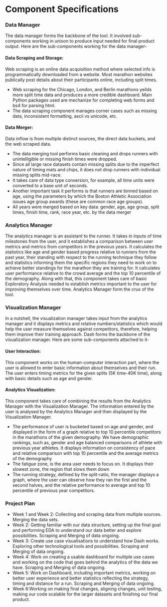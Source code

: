 
# Component Specifications

### Data Manager
The data manager forms the backbone of the tool. It involved sub-components working in unison to produce input needed for final product output. Here are the sub-components working for the data manager-
#### Data Scraping and Storage:
Web scraping is an online data acquisition method where selected info is programmatically downloaded from a website. 
Most marathon websites publically post details about their participants online, including split times. 
* Web scraping for the Chicago, London, and Berlin marathons yeilds more split time data and produces a more credible dashboard. Main Python packages used are mechanize for completing web forms and bs4 for parsing html. 
* The data scraping component manages corner cases such as missing data, inconsistent formatting, ascii vs unicode, etc.
#### Data Merger: 
Data inflow is from multiple distinct sources, the direct data buckets, and the web scraped data. 
* The data merging tool performs basic cleaning and drops runners with unintelligible or missing finish times were dropped.
* Since all large race datasets contain missing splits due to the imperfect nature of timing mats and chips, it does not drop runners with individual missing splits mid-race. 
* It takes care of data type conversion, for example, all time units were converted to a base unit of seconds. 
* Another important task it performs is that runners are binned based on age, using the parameters by which the Boston Athletic Association issues age group awards (these are common race age groups). 
* All years were merged based on key data: gender, age, age group, split times, finish time, rank, race year, etc. by the data merger

### Analytics Manager
The analytics manager is an assistant to the runner. It takes in inputs of time milestones from the user, and it establishes a comparison between user metrics and metrics from competitors in the previous years. It calculates the statistics like age and gender based progress relative to runners from the past year, their standing with respect to the running technique they follow and statistics informing them the specific regions they need to work on to achieve better standings for the marathon they are training for. It calculates user performance relative to the crowd average and the top 10 percentile of the demography. Along with that, this component takes care of basic Exploratory Analysis needed to establish metrics important to the user for improving themselves over time. Analytics Manager form the crux of the tool.

### Visualization Manager 
In a nutshell, the visualization manager takes input from the analytics manager and it displays metrics and relative numbers/statistics which would help the user measure themselves against competitors, therefore, helping them improve their training approach. Dash forms the backbone of the visualization manager. Here are some sub-components attached to it-
#### User Interaction:
This component works on the human-computer interaction part, where the user is allowed to enter basic information about themselves and their run. The user enters timing metrics for the given splits (5K time-40K time), along with basic details such as age and gender.
#### Analytics Visualization:
This component takes care of combining the results from the Analytics Manager with the Visualization Manager. The information entered by the user is analysed by the Analytics Manager and then displayed by the Visualization Manager. 
* The performance of user is bucketed based on age and gender, and displayed in the form of a graph relative to top 10 percentile competitors in the marathons of the given demography. We have demographic rankings, such as, gender and age balanced comparisons of athlete with previous year athletes. It displays information on consistency of pace and relative comparison with top 10 percentile and the average metrics of the demography
* The fatigue zone, is the area user needs to focus on. It displays their slowest zone, the region that slows them down
* The running strategy, defined by the split-ratio, the manager displays a graph, where the user can observe how they ran the first and the second halves, and the relative performance to average and top 10 percentile of previous year competitors.

### Project Plan

* Week 1 and Week 2: Collecting and scraping data from multiple sources. Merging the data sets.
* Week 2: Getting familiar with our data structure, setting up the final goal and performing EDA to understand our data better and explore possibilities. Scraping and Merging of data ongoing.
* Week 3: Create use case visualisations to understand how Dash works. Exploring other technological tools and possibilities. Scraping and Merging of data ongoing.
* Week 4: Work on creating a usable dashboard for multiple use cases and working on the code that goes behind the analytics of the data we have. Scraping and Merging of data ongoing.
* Week 5: Work on Dashboard, including important metrics, working on better user experience and better statistics reflecting the strategy, timing and distance for a run. Scraping and Merging of data ongoing.
* Week 6:Working on making final changes, aligning changes, unit testing, making our code scalable for the larger datasets and finishing our final product.
